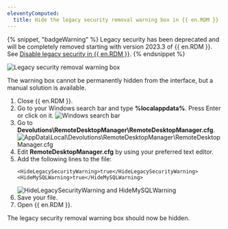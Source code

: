 ```yaml
---
eleventyComputed:
  title: Hide the legacy security removal warning box in {{ en.RDM }}
---
```

{% snippet, "badgeWarning" %}
Legacy security has been deprecated and will be completely removed starting with version 2023.3 of {{ en.RDM }}. See [Disable legacy security in {{ en.RDM }}](/kb/remote-desktop-manager/how-to-articles/migrate-legacy-security-permissions/).
{% endsnippet %}

![Legacy security removal warning box](https://cdnweb.devolutions.net/docs/docs_en_kb_KB6055.png)

The warning box cannot be permanently hidden from the interface, but a manual solution is available.
1. Close {{ en.RDM }}.
1. Go to your Windows search bar and type **%localappdata%**. Press Enter or click on it.
![Windows search bar](https://cdnweb.devolutions.net/docs/docs_en_kb_KB6058.png)
1. Go to **Devolutions\RemoteDesktopManager\RemoteDesktopManager.cfg**.
![AppData\Local\Devolutions\RemoteDesktopManager\RemoteDesktopManager.cfg](https://cdnweb.devolutions.net/docs/docs_en_kb_KB6056.png)
1. Edit **RemoteDesktopManager.cfg** by using your preferred text editor.
1. Add the following lines to the file:
   ```
   <HideLegacySecurityWarning>true</HideLegacySecurityWarning>
   <HideMySQLWarning>true</HideMySQLWarning>
   ```
   ![HideLegacySecurityWarning and HideMySQLWarning](https://cdnweb.devolutions.net/docs/docs_en_kb_KB6057.png)
1. Save your file.
1. Open {{ en.RDM }}.

The legacy security removal warning box should now be hidden.
